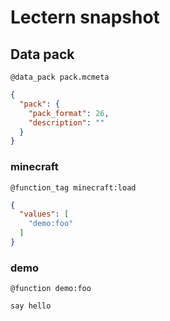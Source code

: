 # Lectern snapshot

## Data pack

`@data_pack pack.mcmeta`

```json
{
  "pack": {
    "pack_format": 26,
    "description": ""
  }
}
```

### minecraft

`@function_tag minecraft:load`

```json
{
  "values": [
    "demo:foo"
  ]
}
```

### demo

`@function demo:foo`

```mcfunction
say hello
```
